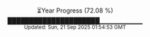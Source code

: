 <p align="center">
⏳Year Progress (72.08 %) <br>
█████████████████████▁▁▁▁▁▁▁▁▁ <br>
<sub>Updated: Sun, 21 Sep 2025 01:54:53 GMT</sub>
</p>

